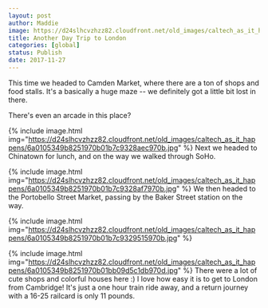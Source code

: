 ```yaml
---
layout: post
author: Maddie
image: https://d24slhcvzhzz82.cloudfront.net/old_images/caltech_as_it_happens/6a0105349b8251970b01b7c9328abf970b.jpg
title: Another Day Trip to London
categories: [global]
status: Publish
date: 2017-11-27
---
```


This time we headed to Camden Market, where there are a ton of shops and food stalls. It's a basically a huge maze -- we definitely got a little bit lost in there.

There's even an arcade in this place?


{% include image.html img="https://d24slhcvzhzz82.cloudfront.net/old_images/caltech_as_it_happens/6a0105349b8251970b01b7c9328aec970b.jpg" %}
Next we headed to Chinatown for lunch, and on the way we walked through SoHo.


{% include image.html img="https://d24slhcvzhzz82.cloudfront.net/old_images/caltech_as_it_happens/6a0105349b8251970b01b7c9328af7970b.jpg" %}
We then headed to the Portobello Street Market, passing by the Baker Street station on the way.


{% include image.html img="https://d24slhcvzhzz82.cloudfront.net/old_images/caltech_as_it_happens/6a0105349b8251970b01b7c9329515970b.jpg" %}

{% include image.html img="https://d24slhcvzhzz82.cloudfront.net/old_images/caltech_as_it_happens/6a0105349b8251970b01bb09d5c1db970d.jpg" %}
There were a lot of cute shops and colorful houses here :) I love how easy it is to get to London from Cambridge! It's just a one hour train ride away, and a return journey with a 16-25 railcard is only 11 pounds.

